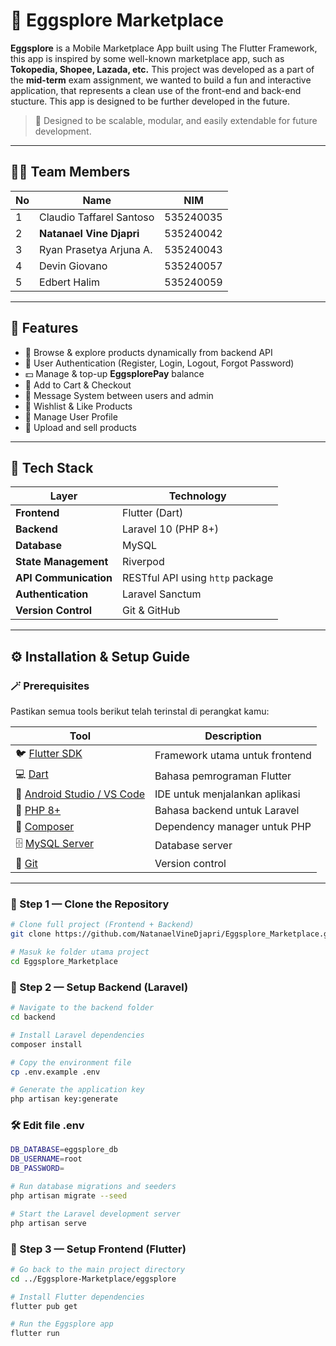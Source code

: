 # 🥚 Eggsplore Marketplace

**Eggsplore** is a Mobile Marketplace App built using The Flutter Framework, this app is inspired by some well-known marketplace app, such as **Tokopedia, Shopee, Lazada, etc.** This project was developed as a part of the **mid-term** exam assignment, we wanted to build a fun and interactive application, that represents a clean use of the front-end and back-end stucture. This app is designed to be further developed in the future.

> 🧩 Designed to be scalable, modular, and easily extendable for future development.

---

## 👨‍💻 Team Members

| No | Name                     | NIM       |
|----|--------------------------|-----------|
| 1  | Claudio Taffarel Santoso | 535240035 | 
| 2  | **Natanael Vine Djapri** | 535240042 | 
| 3  | Ryan Prasetya Arjuna A.  | 535240043 | 
| 4  | Devin Giovano            | 535240057 | 
| 5  | Edbert Halim             | 535240059 | 

---

## 🚀 Features

- 🍳 Browse & explore products dynamically from backend API  
- 🔐 User Authentication (Register, Login, Logout, Forgot Password)  
- 💵 Manage & top-up **EggsplorePay** balance  
- 🛒 Add to Cart & Checkout  
- 💬 Message System between users and admin  
- 💖 Wishlist & Like Products  
- 👤 Manage User Profile  
- 🏪 Upload and sell products  

---

## 🧱 Tech Stack

| Layer | Technology |
|--------|-------------|
| **Frontend** | Flutter (Dart) |
| **Backend** | Laravel 10 (PHP 8+) |
| **Database** | MySQL |
| **State Management** | Riverpod |
| **API Communication** | RESTful API using `http` package |
| **Authentication** | Laravel Sanctum  |
| **Version Control** | Git & GitHub |

---


## ⚙️ Installation & Setup Guide

### 🪄 Prerequisites

Pastikan semua tools berikut telah terinstal di perangkat kamu:

| Tool | Description |
|------|--------------|
| 🐦 [Flutter SDK](https://docs.flutter.dev/get-started/install) | Framework utama untuk frontend |
| 💻 [Dart](https://dart.dev/get-dart) | Bahasa pemrograman Flutter |
| 🧰 [Android Studio / VS Code](https://developer.android.com/studio) | IDE untuk menjalankan aplikasi |
| 🐘 [PHP 8+](https://www.php.net/) | Bahasa backend untuk Laravel |
| 🎼 [Composer](https://getcomposer.org/) | Dependency manager untuk PHP |
| 🗄️ [MySQL Server](https://dev.mysql.com/downloads/mysql/) | Database server |
| 🧭 [Git](https://git-scm.com/) | Version control |

---

### 🔧 Step 1 — Clone the Repository

```bash
# Clone full project (Frontend + Backend)
git clone https://github.com/NatanaelVineDjapri/Eggsplore_Marketplace.git

# Masuk ke folder utama project
cd Eggsplore_Marketplace

```

### 🧱 Step 2 — Setup Backend (Laravel)
```bash
# Navigate to the backend folder
cd backend

# Install Laravel dependencies
composer install

# Copy the environment file
cp .env.example .env

# Generate the application key
php artisan key:generate

```

### 🛠️ Edit file .env
```bash
DB_DATABASE=eggsplore_db
DB_USERNAME=root
DB_PASSWORD=

# Run database migrations and seeders
php artisan migrate --seed

# Start the Laravel development server
php artisan serve

```
 ### 📱 Step 3 — Setup Frontend (Flutter)
```bash
# Go back to the main project directory
cd ../Eggsplore-Marketplace/eggsplore

# Install Flutter dependencies
flutter pub get

# Run the Eggsplore app
flutter run

```

 
